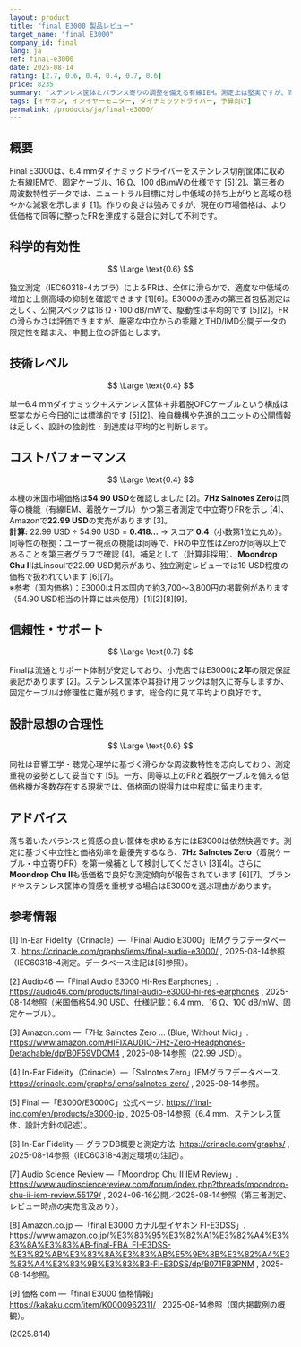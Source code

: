 ```yaml
---
layout: product
title: "final E3000 製品レビュー"
target_name: "final E3000"
company_id: final
lang: ja
ref: final-e3000
date: 2025-08-14
rating: [2.7, 0.6, 0.4, 0.4, 0.7, 0.6]
price: 8235
summary: "ステンレス筐体とバランス寄りの調整を備える有線IEM。測定上は堅実ですが、同等の測定傾向をはるかに低価格で実現する新興モデルに押されています"
tags: [イヤホン, インイヤーモニター, ダイナミックドライバー, 予算向け]
permalink: /products/ja/final-e3000/
---
```

## 概要

Final E3000は、6.4 mmダイナミックドライバーをステンレス切削筐体に収めた有線IEMで、固定ケーブル、16 Ω、100 dB/mWの仕様です [5][2]。第三者の周波数特性データでは、ニュートラル目標に対し中低域の持ち上がりと高域の穏やかな減衰を示します [1]。作りの良さは強みですが、現在の市場価格は、より低価格で同等に整ったFRを達成する競合に対して不利です。

## 科学的有効性

$$ \Large \text{0.6} $$

独立測定（IEC60318-4カプラ）によるFRは、全体に滑らかで、適度な中低域の増加と上側高域の抑制を確認できます [1][6]。E3000の歪みの第三者包括測定は乏しく、公開スペックは16 Ω・100 dB/mWで、駆動性は平均的です [5][2]。FRの滑らかさは評価できますが、厳密な中立からの乖離とTHD/IMD公開データの限定性を踏まえ、中間上位の評価とします。

## 技術レベル

$$ \Large \text{0.4} $$

単一6.4 mmダイナミック＋ステンレス筐体＋非着脱OFCケーブルという構成は堅実ながら今日的には標準的です [5][2]。独自機構や先進的ユニットの公開情報は乏しく、設計の独創性・到達度は平均的と判断します。

## コストパフォーマンス

$$ \Large \text{0.4} $$

本機の米国市場価格は**54.90 USD**を確認しました [2]。**7Hz Salnotes Zero**は同等の機能（有線IEM、着脱ケーブル）かつ第三者測定で中立寄りFRを示し [4]、Amazonで**22.99 USD**の実売があります [3]。  
**計算:** 22.99 USD ÷ 54.90 USD = **0.418…** → スコア **0.4**（小数第1位に丸め）。  
同等性の根拠：ユーザー視点の機能は同等で、FRの中立性はZeroが同等以上であることを第三者グラフで確認 [4]。補足として（計算非採用）、**Moondrop Chu II**はLinsoulで22.99 USD掲示があり、独立測定レビューでは19 USD程度の価格で扱われています [6][7]。  
※参考（国内価格）：E3000は日本国内で約3,700〜3,800円の掲載例があります（54.90 USD相当の計算には未使用）[1][2][8][9]。

## 信頼性・サポート

$$ \Large \text{0.7} $$

Finalは流通とサポート体制が安定しており、小売店ではE3000に**2年**の限定保証表記があります [2]。ステンレス筐体や耳掛け用フックは耐久に寄与しますが、固定ケーブルは修理性に難が残ります。総合的に見て平均より良好です。

## 設計思想の合理性

$$ \Large \text{0.6} $$

同社は音響工学・聴覚心理学に基づく滑らかな周波数特性を志向しており、測定重視の姿勢として妥当です [5]。一方、同等以上のFRと着脱ケーブルを備える低価格機が多数存在する現状では、価格面の説得力は中程度に留まります。

## アドバイス

落ち着いたバランスと質感の良い筐体を求める方にはE3000は依然快適です。測定に基づく中立性と価格効率を最優先するなら、**7Hz Salnotes Zero**（着脱ケーブル・中立寄りFR）を第一候補として検討してください [3][4]。さらに**Moondrop Chu II**も低価格で良好な測定傾向が報告されています [6][7]。ブランドやステンレス筐体の質感を重視する場合はE3000を選ぶ理由があります。

## 参考情報

[1] In-Ear Fidelity（Crinacle）—「Final Audio E3000」IEMグラフデータベース. https://crinacle.com/graphs/iems/final-audio-e3000/ , 2025-08-14参照（IEC60318-4測定。データベース注記は[6]参照）。

[2] Audio46 —「Final Audio E3000 Hi-Res Earphones」. https://audio46.com/products/final-audio-e3000-hi-res-earphones , 2025-08-14参照（米国価格54.90 USD、仕様記載：6.4 mm、16 Ω、100 dB/mW、固定ケーブル）。

[3] Amazon.com —「7Hz Salnotes Zero … (Blue, Without Mic)」. https://www.amazon.com/HIFIXAUDIO-7Hz-Zero-Headphones-Detachable/dp/B0F59VDCM4 , 2025-08-14参照（22.99 USD）。

[4] In-Ear Fidelity（Crinacle）—「Salnotes Zero」IEMグラフデータベース. https://crinacle.com/graphs/iems/salnotes-zero/ , 2025-08-14参照。

[5] Final —「E3000/E3000C」公式ページ. https://final-inc.com/en/products/e3000-jp , 2025-08-14参照（6.4 mm、ステンレス筐体、設計方針の記述）。

[6] In-Ear Fidelity — グラフDB概要と測定方法. https://crinacle.com/graphs/ , 2025-08-14参照（IEC60318-4測定環境の注記）。

[7] Audio Science Review —「Moondrop Chu II IEM Review」. https://www.audiosciencereview.com/forum/index.php?threads/moondrop-chu-ii-iem-review.55179/ , 2024-06-16公開／2025-08-14参照（第三者測定、レビュー時点の実売言及あり）。

[8] Amazon.co.jp —「final E3000 カナル型イヤホン FI-E3DSS」. https://www.amazon.co.jp/%E3%83%95%E3%82%A1%E3%82%A4%E3%83%8A%E3%83%AB-final-FBA_FI-E3DSS-%E3%82%AB%E3%83%8A%E3%83%AB%E5%9E%8B%E3%82%A4%E3%83%A4%E3%83%9B%E3%83%B3-FI-E3DSS/dp/B071FB3PNM , 2025-08-14参照。

[9] 価格.com —「final E3000 価格情報」. https://kakaku.com/item/K0000962311/ , 2025-08-14参照（国内掲載例の概観）。

(2025.8.14)

